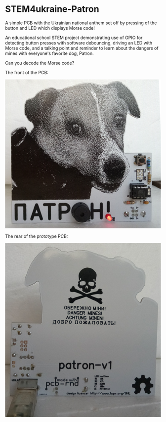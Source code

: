 # STEM4ukraine-Patron

A simple PCB with the Ukrainian national anthem set off by pressing of the button and LED which displays Morse code!

An educational school STEM project demonstrating use of GPIO for detecting button presses with software debouncing, driving an LED with Morse code, and a talking point and reminder to learn about the dangers of mines with everyone's favorite dog, Patron.

Can you decode the Morse code?

The front of the PCB:

![prototype front](images/PatronFront.jpg)

The rear of the prototype PCB:

![prototype back](images/PatronReverse.jpg)
